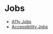 # Jobs

* [A11y Jobs](https://www.a11yjobs.com/)
* [Accessibility Jobs](https://www.indeed.com/q-accessibility-jobs.html)

